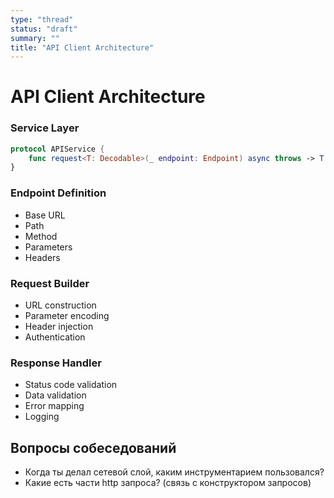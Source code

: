 ```yaml
---
type: "thread"
status: "draft"
summary: ""
title: "API Client Architecture"
---
```


# API Client Architecture


### Service Layer
```swift
protocol APIService {
    func request<T: Decodable>(_ endpoint: Endpoint) async throws -> T
}
```

### Endpoint Definition
- Base URL
- Path
- Method
- Parameters
- Headers

### Request Builder
- URL construction
- Parameter encoding
- Header injection
- Authentication

### Response Handler
- Status code validation
- Data validation
- Error mapping
- Logging

## Вопросы собеседований
- Когда ты делал сетевой слой, каким инструментарием пользовался?
- Какие есть части http запроса? (связь с конструктором запросов)

